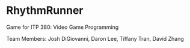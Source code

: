 RhythmRunner
============

Game for ITP 380: Video Game Programming

Team Members: Josh DiGiovanni, Daron Lee, Tiffany Tran, David Zhang
